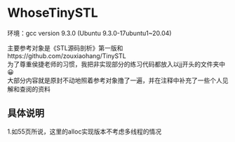 # WhoseTinySTL
环境：gcc version 9.3.0 (Ubuntu 9.3.0-17ubuntu1~20.04) <br>

主要参考对象是《STL源码剖析》第一版和https://github.com/zouxiaohang/TinySTL <br>
为了尊重侯捷老师的习惯，我把非实现部分的练习代码都放入以jj开头的文件夹中😀 <br>
大部分内容就是原封不动地照着参考对象撸了一遍，并在注释中补充了一些个人见解和查阅的资料 <br>

## 具体说明
1.如55页所说，这里的alloc实现版本不考虑多线程的情况 <br>
